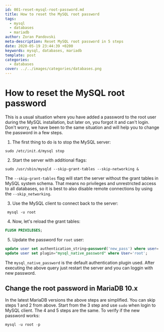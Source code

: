 ```yaml
---
id: 001-reset-mysql-root-password.md
title: How to reset the MySQL root password
tags:
  - mysql
  - databases
  - mariadb
author: Zoran Pandovski
meta-description: Reset MySQL root password in 5 steps
date: 2020-05-19 23:44:39 +0200
keywords: mysql, databases, mariadb
template: post
categories:
  - databases
cover: ../../images/categories/databases.png
---
```


# How to reset the MySQL root password

This is a usual situation where you have added a password to the root user during the MySQL installation, but later on, you forgot it and can't login. Don't worry, we have been to the same situation and will help you to change the password in a few steps.

1. The first thing to do is to stop the MySQL server:

```
sudo /etc/init.d/mysql stop
```

2. Start the server with additional flags:

```
sudo /usr/sbin/mysqld --skip-grant-tables --skip-networking &
```
The `--skip-grant-tables` flag will start the server without the grant tables in MySQL system schema. That means no privileges and unrestricted access to all databases, so it is best to also disable remote connections by using the  `--skip_networking`.

3. Use the MySQL client to connect back to the server:

```
 mysql -u root
```

4. Now, let's reload the grant tables:

```sql
FLUSH PRIVILEGES;
```

5. Update the password for `root` user:

```sql
update user set authentication_string=password('new_pass') where user='root';
update user set plugin="mysql_native_password" where User='root'; 
```
The `mysql_native_password` is the default authentication plugin used. After executing the above query just restart the server and you can loggin with new password.


## Change the root password in MariaDB 10.x

In the latest MariaDB versions the above steps are simplified. You can skip steps 1 and 2 from above. Start from the 3 step and use `sudo` when login to MySQL client. The 4 and 5 steps are the same. To verify if the new password works:

```sql
mysql -u root -p
```
